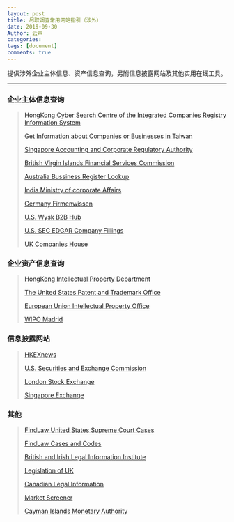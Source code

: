 ```yaml
---
layout: post
title: 尽职调查常用网站指引（涉外）
date: 2019-09-30
Author: 云声
categories: 
tags: [document]
comments: true
---
```



提供涉外企业主体信息、资产信息查询，另附信息披露网站及其他实用在线工具。



---



### 企业主体信息查询


> [HongKong Cyber Search Centre of the Integrated Companies Registry Information System](https://www.icris.cr.gov.hk/csci/)
> 
> [Get Information about Companies or Businesses in Taiwan](https://findbiz.nat.gov.tw/)
> 
> [Singapore Accounting and Corporate Regulatory Authority](https://www.acra.gov.sg/home/)
> 
> [British Virgin Islands Financial Services Commission](https://www.bvifsc.vg/en-gb/regulatedentities.aspx)
> 
> [Australia Bussiness Register Lookup](https://abr.business.gov.au/)
> 
> [India Ministry of corporate Affairs](http://www.mca.gov.in/)
> 
> [Germany Firmenwissen](https://www.firmenwissen.de/index.html)
> 
> [U.S. Wysk B2B Hub](http://www.wysk.com/index/)
> 
> [U.S. SEC EDGAR Company Fillings](https://www.sec.gov/edgar/searchedgar/companysearch.html)
> 
> [UK Companies House](https://www.gov.uk/government/organisations/companies-house)


### 企业资产信息查询


> [HongKong Intellectual Property Department ](https://esearch.ipd.gov.hk/nis-pos-view/)
> 
> [The United States Patent and Trademark Office](https://www.uspto.gov/)
> 
> [European Union Intellectual Property Office](https://euipo.europa.eu/ohimportal/en/)
> 
> [WIPO Madrid](https://www.wipo.int/madrid/en/)


### 信息披露网站


> [HKEXnews](https://www.hkexnews.hk/index_c.htm)
> 
> [U.S. Securities and Exchange Commission ](https://www.sec.gov/)
> 
> [London Stock Exchange](https://www.londonstockexchange.com/home/homepage.htm)
> 
> [Singapore Exchange](https://www2.sgx.com/)


### 其他


> [FindLaw United States Supreme Court Cases](https://caselaw.findlaw.com/court/us-supreme-court)
> 
> [FindLaw Cases and Codes](https://caselaw.findlaw.com/)
> 
> [British and Irish Legal Information Institute](http://www.bailii.org/)
> 
> [Legislation of UK](http://www.legislation.gov.uk/)
> 
> [Canadian Legal Information](https://www.canlii.org/en/)
> 
> [Market Screener](https://www.marketscreener.com/)
>
> [Cayman Islands Monetary Authority](https://www.cima.ky/laws-and-regulations)
